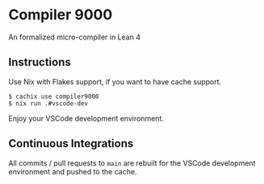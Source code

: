 # Compiler 9000

An formalized micro-compiler in Lean 4

## Instructions

Use Nix with Flakes support, if you want to have cache support.

```
$ cachix use compiler9000
$ nix run .#vscode-dev
```

Enjoy your VSCode development environment.

## Continuous Integrations

All commits / pull requests to `main` are rebuilt for the VSCode development environment and pushed to the cache.
